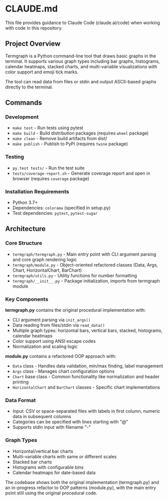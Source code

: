 # CLAUDE.md

This file provides guidance to Claude Code (claude.ai/code) when working with code in this repository.

## Project Overview

Termgraph is a Python command-line tool that draws basic graphs in the terminal. It supports various graph types including bar graphs, histograms, calendar heatmaps, stacked charts, and multi-variable visualizations with color support and emoji tick marks.

The tool can read data from files or stdin and output ASCII-based graphs directly to the terminal.

## Commands

### Development
- `make test` - Run tests using pytest
- `make build` - Build distribution packages (requires `wheel` package)
- `make clean` - Remove build artifacts from dist/
- `make publish` - Publish to PyPI (requires `twine` package)

### Testing
- `py.test tests/` - Run the test suite
- `tests/coverage-report.sh` - Generate coverage report and open in browser (requires `coverage` package)

### Installation Requirements
- Python 3.7+
- Dependencies: `colorama` (specified in setup.py)
- Test dependencies: `pytest`, `pytest-sugar`

## Architecture

### Core Structure
- `termgraph/termgraph.py` - Main entry point with CLI argument parsing and core graph rendering logic
- `termgraph/module.py` - Object-oriented refactored classes (Data, Args, Chart, HorizontalChart, BarChart)  
- `termgraph/utils.py` - Utility functions for number formatting
- `termgraph/__init__.py` - Package initialization, imports from termgraph module

### Key Components

**termgraph.py** contains the original procedural implementation with:
- CLI argument parsing via `init_args()`
- Data reading from files/stdin via `read_data()`
- Multiple graph types: horizontal bars, vertical bars, stacked, histograms, calendar heatmaps
- Color support using ANSI escape codes
- Normalization and scaling logic

**module.py** contains a refactored OOP approach with:
- `Data` class - Handles data validation, min/max finding, label management
- `Args` class - Manages chart configuration options
- `Chart` base class - Common functionality like normalization and header printing
- `HorizontalChart` and `BarChart` classes - Specific chart implementations

### Data Format
- Input: CSV or space-separated files with labels in first column, numeric data in subsequent columns
- Categories can be specified with lines starting with "@"
- Supports stdin input with filename "-"

### Graph Types
- Horizontal/vertical bar charts
- Multi-variable charts with same or different scales
- Stacked bar charts  
- Histograms with configurable bins
- Calendar heatmaps for date-based data

The codebase shows both the original implementation (termgraph.py) and an in-progress refactor to OOP patterns (module.py), with the main entry point still using the original procedural code.
